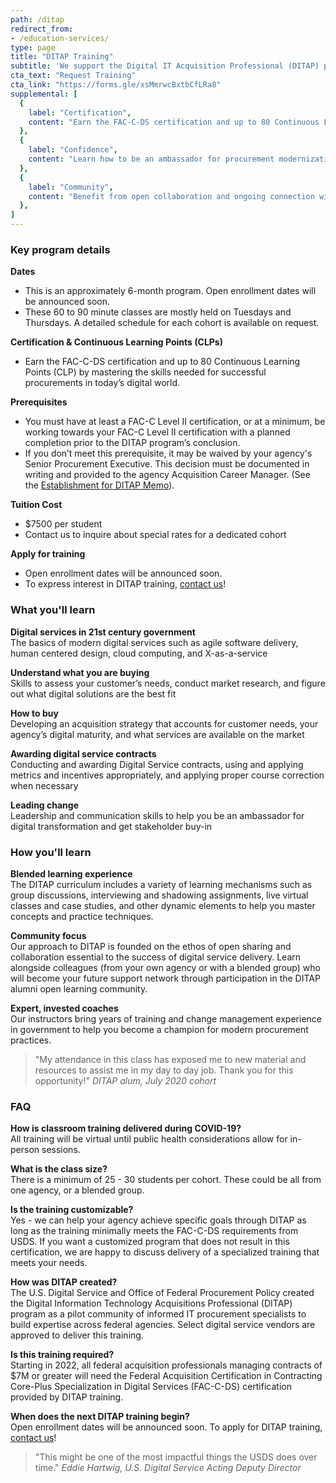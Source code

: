 ```yaml
---
path: /ditap
redirect_from: 
- /education-services/
type: page
title: "DITAP Training"
subtitle: 'We support the Digital IT Acquisition Professional (DITAP) program to train federal contracting officers in the skills needed for successful modern digital service procurements.'
cta_text: "Request Training"
cta_link: "https://forms.gle/xsMmrwcBxtbCfLRa8"
supplemental: [
  {
    label: "Certification",
    content: "Earn the FAC-C-DS certification and up to 80 Continuous Learning Points (CLP) by mastering the skills needed for successful procurements in today’s digital world."
  },
  {
    label: "Confidence",
    content: "Learn how to be an ambassador for procurement modernization within your agency, resulting in better partnership with vendors, fewer failed contracts, and faster delivery of value."
  },
  {
    label: "Community",
    content: "Benefit from open collaboration and ongoing connection with peers in the acquisition community who are working to improve outcomes in digital service procurements."
  },
]
---
```


### Key program details 

**Dates**  
* This is an approximately 6-month program. Open enrollment dates will be announced soon. 
* These 60 to 90 minute classes are mostly held on Tuesdays and Thursdays. A detailed schedule for each cohort is available on request.

**Certification & Continuous Learning Points (CLPs)**  
* Earn the FAC-C-DS certification and up to 80 Continuous Learning Points (CLP) by mastering the skills needed for successful procurements in today’s digital world.

**Prerequisites**  
* You must have at least a FAC-C Level II certification, or at a minimum, be working towards your FAC-C Level II certification with a planned completion prior to the DITAP program’s conclusion.
* If you don’t meet this prerequisite, it may be waived by your agency's Senior Procurement Executive. This decision must be documented in writing and provided to the agency Acquisition Career Manager. (See the [Establishment for DITAP Memo](https://techfarhub.cio.gov/assets/files/FAC_C_Digital_Services_5-18-18.pdf)).

**Tuition Cost**  
* $7500 per student
* Contact us to inquire about special rates for a dedicated cohort

**Apply for training**  
* Open enrollment dates will be announced soon.
* To express interest in DITAP training, [contact us](https://docs.google.com/forms/d/e/1FAIpQLSemgXA14YzlPZdV1H9fOfT60DQ7lwGOQ8z8gPaCU1nysmiVWQ/viewform)!


### What you'll learn

**Digital services in 21st century government**  
The basics of modern digital services such as agile software delivery, human centered design, cloud computing, and X-as-a-service

**Understand what you are buying**  
Skills to assess your customer’s needs, conduct market research, and figure out what digital solutions are the best fit

**How to buy**  
Developing an acquisition strategy that accounts for customer needs, your agency’s digital maturity, and what services are available on the market

**Awarding digital service contracts**  
Conducting and awarding Digital Service contracts, using and applying metrics and incentives appropriately, and applying proper course correction when necessary 

**Leading change**  
Leadership and communication skills to help you be an ambassador for digital transformation and get stakeholder buy-in

### How you'll learn

**Blended learning experience**  
The DITAP curriculum includes a variety of learning mechanisms such as group discussions, interviewing and shadowing assignments, live virtual classes and case studies, and other dynamic elements to help you master concepts and practice techniques.

**Community focus**  
Our approach to DITAP is founded on the ethos of open sharing and collaboration essential to the success of digital service delivery. Learn alongside colleagues (from your own agency or with a blended group) who will become your future support network through participation in the DITAP alumni open learning community.

**Expert, invested coaches**  
Our instructors bring years of training and change management experience in government to help you become a champion for modern procurement practices. 


<blockquote>
"My attendance in this class has exposed me to new material and resources to assist me in my day to day job. Thank you for this opportunity!"
<cite>DITAP alum, July 2020 cohort </cite>
</blockquote>

### FAQ
**How is classroom training delivered during COVID-19?**  
All training will be virtual until public health considerations allow for in-person sessions.

**What is the class size?**  
There is a minimum of 25 - 30 students per cohort. These could be all from one agency, or a blended group.

**Is the training customizable?**  
Yes - we can help your agency achieve specific goals through DITAP as long as the training minimally meets the FAC-C-DS requirements from USDS. If you want a customized program that does not result in this certification, we are happy to discuss delivery of a specialized training that meets your needs.

**How was DITAP created?**  
The U.S. Digital Service and Office of Federal Procurement Policy created the Digital Information Technology Acquisitions Professional (DITAP) program as a pilot community of informed IT procurement specialists to build expertise across federal agencies. Select digital service vendors are approved to deliver this training.

**Is this training required?**  
Starting in 2022, all federal acquisition professionals managing contracts of $7M or greater will need the Federal Acquisition Certification in Contracting Core-Plus Specialization in Digital Services (FAC-C-DS) certification provided by DITAP training.

**When does the next DITAP training begin?**  
Open enrollment dates will be announced soon. To apply for DITAP training, [contact us](https://docs.google.com/forms/d/e/1FAIpQLSemgXA14YzlPZdV1H9fOfT60DQ7lwGOQ8z8gPaCU1nysmiVWQ/viewform)!

<blockquote>
"This might be one of the most impactful things the USDS does over time."
<cite>Eddie Hartwig, U.S. Digital Service Acting Deputy Director </cite>
</blockquote>
